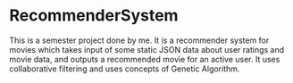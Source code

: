 # RecommenderSystem
This is a semester project done by me. It is a recommender  system for movies which takes input of some static JSON data about user ratings and movie data, and outputs a recommended movie for an active user. It uses collaborative filtering and uses concepts of Genetic Algorithm.
